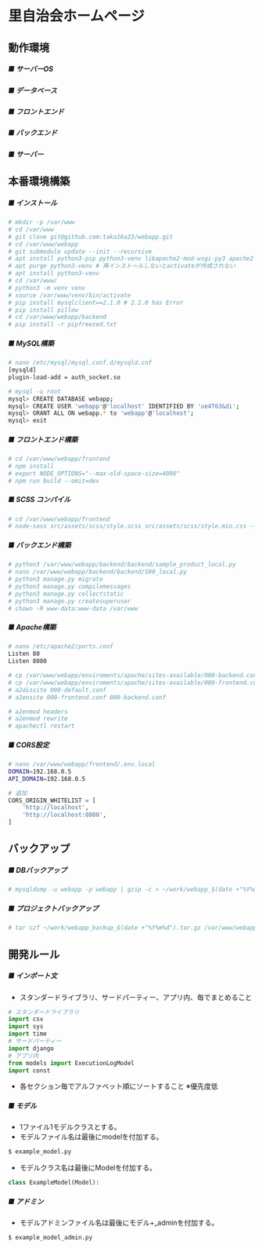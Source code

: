 # 里自治会ホームページ

## 動作環境

##### ■ サーバーOS 
<!-- + Ubuntu LTS [22.04.2](https://releases.ubuntu.com/jammy/ubuntu-22.04.2-live-server-amd64.iso) -->

##### ■ データベース
<!-- + MySQL 8 -->

##### ■ フロントエンド
<!-- + React 16.14 -->

##### ■ バックエンド
<!-- + Python 3.10.6 -->
<!-- + Django 3.2.2 -->

##### ■ サーバー
<!-- + Apache 2.4.52 -->


## 本番環境構築

##### ■ インストール
```bash
# mkdir -p /var/www
# cd /var/www
# git clone git@github.com:taka16a23/webapp.git
# cd /var/www/webapp
# git submodule update --init --recursive
# apt install python3-pip python3-venv libapache2-mod-wsgi-py3 apache2 mysql-server npm node-node-sass libmysqlclient-dev gettext
# apt purge python3-venv # 再インストールしないとactivateが作成されない
# apt install python3-venv
# cd /var/www/
# python3 -m venv venv
# source /var/www/venv/bin/activate
# pip install mysqlclient==2.1.0 # 2.2.0 has Error
# pip install pillow
# cd /var/www/webapp/backend
# pip install -r pipfreezed.txt
```

##### ■ MySQL構築
```bash
# nano /etc/mysql/mysql.conf.d/mysqld.cnf
[mysqld] 
plugin-load-add = auth_socket.so

# mysql -u root
mysql> CREATE DATABASE webapp;
mysql> CREATE USER 'webapp'@'localhost' IDENTIFIED BY 'ue4T63&di';
mysql> GRANT ALL ON webapp.* to 'webapp'@'localhost';
mysql> exit
```

##### ■ フロントエンド構築
```bash
# cd /var/www/webapp/frontend
# npm install
# export NODE_OPTIONS="--max-old-space-size=4096"
# npm run build --omit=dev
```

##### ■ SCSS コンパイル
```bash
# cd /var/www/webapp/frontend
# node-sass src/assets/scss/style.scss src/assets/scss/style.min.css --output-style compressed
```
     
##### ■ バックエンド構築
```bash
# python3 /var/www/webapp/backend/backend/sample_product_local.py
# nano /var/www/webapp/backend/backend/S90_local.py
# python3 manage.py migrate
# python3 manage.py compilemessages
# python3 manage.py collectstatic
# python3 manage.py createsuperuser
# chown -R www-data:www-data /var/www
```

##### ■ Apache構築
```bash
# nano /etc/apache2/ports.conf
Listen 80
Listen 8080

# cp /var/www/webapp/enviroments/apache/sites-available/000-backend.conf /etc/apache2/sites-available/
# cp /var/www/webapp/enviroments/apache/sites-available/000-frontend.conf /etc/apache2/sites-available/
# a2dissite 000-default.conf
# a2ensite 000-frontend.conf 000-backend.conf

# a2enmod headers
# a2enmod rewrite
# apachectl restart
```

##### ■ CORS設定
```bash
# nano /var/www/webapp/frontend/.env.local
DOMAIN=192.168.0.5
API_DOMAIN=192.168.0.5
```
```python
# 追加
CORS_ORIGIN_WHITELIST = [
    'http://localhost',
    'http://localhost:8080',
]
```


## バックアップ 

##### ■ DBバックアップ 
```bash
# mysqldump -u webapp -p webapp | gzip -c > ~/work/webapp_$(date +"%Y%m%d").sql.gz
```

##### ■ プロジェクトバックアップ
```bash
# tar czf ~/work/webapp_backup_$(date +"%Y%m%d").tar.gz /var/www/webapp /var/www/media/ /var/www/static/
```


## 開発ルール

#####	■ インポート文
+ スタンダードライブラリ、サードパーティー、アプリ内、毎でまとめること
```python
# スタンダードライブラリ
import csv
import sys
import time
# サードパーティー
import django
# アプリ内
from models import ExecutionLogModel
import const
```
+ 各セクション毎でアルファベット順にソートすること ※優先度低


#####	■ モデル
+ 1ファイル1モデルクラスとする。
+ モデルファイル名は最後にmodelを付加する。
```bash
$ example_model.py
```
+ モデルクラス名は最後にModelを付加する。
```python
class ExampleModel(Model):
```
#####	■ アドミン
+ モデルアドミンファイル名は最後にモデル+_adminを付加する。
```bash
$ example_model_admin.py
```
